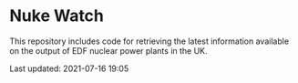 # Nuke Watch

This repository includes code for retrieving the latest information available on the output of EDF nuclear power plants in the UK.

Last updated: 2021-07-16 19:05